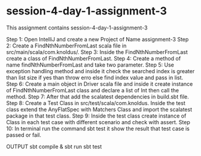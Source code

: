# session-4-day-1-assignment-3
This assignment contains session-4-day-1-assignment-3



Step 1: Open IntelliJ and create a new Project of Name assignment-3
Step 2: Create a FindNthNumberFromLast scala file in src/main/scala/com.knoldus/.
Step 3: Inside the FindNthNumberFromLast create a class of FindNthNumberFromLast.
Step 4: Create a method of name findNthNumberFromLast and take two parameter.
Step 5: Use exception handling method and inside it check the searched index is greater than list size if yes than throw erro else find index value and pass in list.
Step 6: Create a main object in Driver scala file and inside it create instance of FindNthNumberFromLast class and declare a list of Int then call the method.
Step 7: After that add the scalatest dependencies in build.sbt file.
Step 8: Create a Test Class in src/test/scala/com.knoldus. Inside the test class extend the AnyFlatSpec with Matchers Class and import the scalatest package in that test class.
Step 9: Inside the test class create instance of Class in each test case with different scenario and check with assert.
Step 10: In terminal run the command sbt test it show the result that test case is passed or fail.

OUTPUT
sbt compile & sbt run
sbt test
